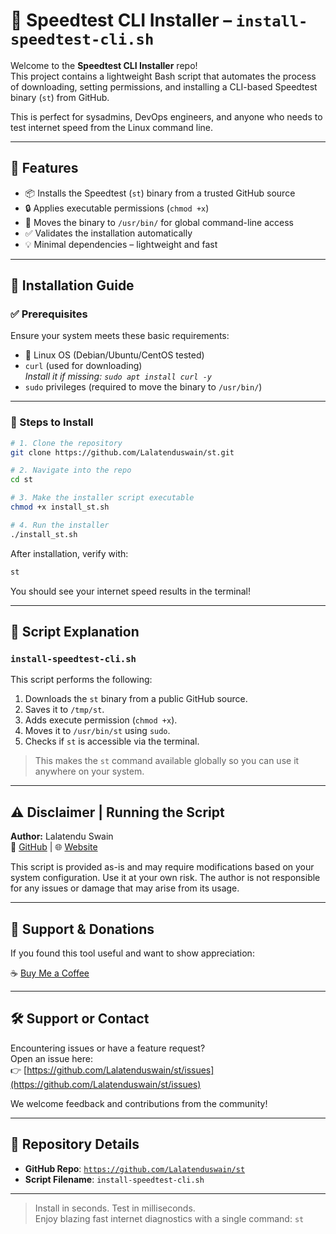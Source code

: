 # 🚀 Speedtest CLI Installer – `install-speedtest-cli.sh`

Welcome to the **Speedtest CLI Installer** repo!  
This project contains a lightweight Bash script that automates the process of downloading, setting permissions, and installing a CLI-based Speedtest binary (`st`) from GitHub.

This is perfect for sysadmins, DevOps engineers, and anyone who needs to test internet speed from the Linux command line.

---

## 📌 Features

- 📦 Installs the Speedtest (`st`) binary from a trusted GitHub source
- 🔒 Applies executable permissions (`chmod +x`)
- 📂 Moves the binary to `/usr/bin/` for global command-line access
- ✅ Validates the installation automatically
- 💡 Minimal dependencies – lightweight and fast

---

## 📖 Installation Guide

### ✅ Prerequisites

Ensure your system meets these basic requirements:

- 🐧 Linux OS (Debian/Ubuntu/CentOS tested)
- `curl` (used for downloading)  
  _Install it if missing: `sudo apt install curl -y`_
- `sudo` privileges (required to move the binary to `/usr/bin/`)

---

### 🧪 Steps to Install

```bash
# 1. Clone the repository
git clone https://github.com/Lalatenduswain/st.git

# 2. Navigate into the repo
cd st

# 3. Make the installer script executable
chmod +x install_st.sh

# 4. Run the installer
./install_st.sh
```

After installation, verify with:

```bash
st
```

You should see your internet speed results in the terminal!

---

## 📜 Script Explanation

### `install-speedtest-cli.sh`

This script performs the following:

1. Downloads the `st` binary from a public GitHub source.
2. Saves it to `/tmp/st`.
3. Adds execute permission (`chmod +x`).
4. Moves it to `/usr/bin/st` using `sudo`.
5. Checks if `st` is accessible via the terminal.

> This makes the `st` command available globally so you can use it anywhere on your system.

---

## ⚠️ Disclaimer | Running the Script

**Author:** Lalatendu Swain  
🔗 [GitHub](https://github.com/Lalatenduswain) | 🌐 [Website](https://blog.lalatendu.info/)

This script is provided as-is and may require modifications based on your system configuration. Use it at your own risk. The author is not responsible for any issues or damage that may arise from its usage.

---

## 💖 Support & Donations

If you found this tool useful and want to show appreciation:

☕ [Buy Me a Coffee](https://www.buymeacoffee.com/lalatendu.swain)

---

## 🛠️ Support or Contact

Encountering issues or have a feature request?  
Open an issue here:  
👉 [https://github.com/Lalatenduswain/st/issues](https://github.com/Lalatenduswain/st/issues)

We welcome feedback and contributions from the community!

---

## 📎 Repository Details

- **GitHub Repo**: [`https://github.com/Lalatenduswain/st`](https://github.com/Lalatenduswain/st)
- **Script Filename**: `install-speedtest-cli.sh`

---

> Install in seconds. Test in milliseconds.  
> Enjoy blazing fast internet diagnostics with a single command: `st`
